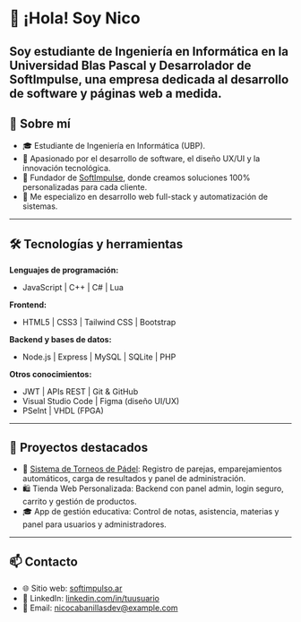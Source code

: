 # 👋 ¡Hola! Soy Nico

Soy estudiante de Ingeniería en Informática en la Universidad Blas Pascal y Desarrolador de **SoftImpulse**, una empresa dedicada al desarrollo de software y páginas web a medida.
---

## 🚀 Sobre mí

- 🎓 Estudiante de Ingeniería en Informática (UBP).
- 🧠 Apasionado por el desarrollo de software, el diseño UX/UI y la innovación tecnológica.
- 💼 Fundador de [SoftImpulse](https://softimpulso.ar), donde creamos soluciones 100% personalizadas para cada cliente.
- 🎯 Me especializo en desarrollo web full-stack y automatización de sistemas.

---

## 🛠️ Tecnologías y herramientas

**Lenguajes de programación:**
- JavaScript | C++ | C# | Lua

**Frontend:**
- HTML5 | CSS3 | Tailwind CSS | Bootstrap

**Backend y bases de datos:**
- Node.js | Express | MySQL | SQLite | PHP

**Otros conocimientos:**
- JWT | APIs REST | Git & GitHub
- Visual Studio Code | Figma (diseño UI/UX)
- PSeInt | VHDL (FPGA)

---

## 📂 Proyectos destacados

- 🎾 [Sistema de Torneos de Pádel](https://github.com/tuusuario/proyecto-padel): Registro de parejas, emparejamientos automáticos, carga de resultados y panel de administración.
- 🛍️ Tienda Web Personalizada: Backend con panel admin, login seguro, carrito y gestión de productos.
- 🎓 App de gestión educativa: Control de notas, asistencia, materias y panel para usuarios y administradores.

---

## 📫 Contacto

- 🌐 Sitio web: [softimpulso.ar](https://softimpulso.ar)
- 💼 LinkedIn: [linkedin.com/in/tuusuario](https://linkedin.com/in/tuusuario)
- 📧 Email: nicocabanillasdev@example.com
